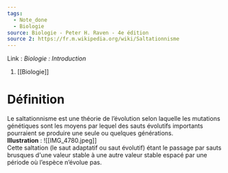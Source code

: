 ```yaml
---
tags:
  - Note_done
  - Biologie
source: Biologie - Peter H. Raven - 4e édition
source 2: https://fr.m.wikipedia.org/wiki/Saltationnisme
---
```


Link :
_Biologie : Introduction_
1. [[Biologie]]

# Définition
Le saltationnisme est une théorie de l’évolution selon laquelle les mutations génétiques sont les moyens par lequel des sauts évolutifs importants pourraient se produire une seule ou quelques générations. 
\
**Illustration** : ![[IMG_4780.jpeg]]
\
Cette saltation (le saut adaptatif ou saut évolutif) étant le passage par sauts brusques d'une valeur stable à une autre valeur stable espacé par une période où l’espèce n’évolue pas. 